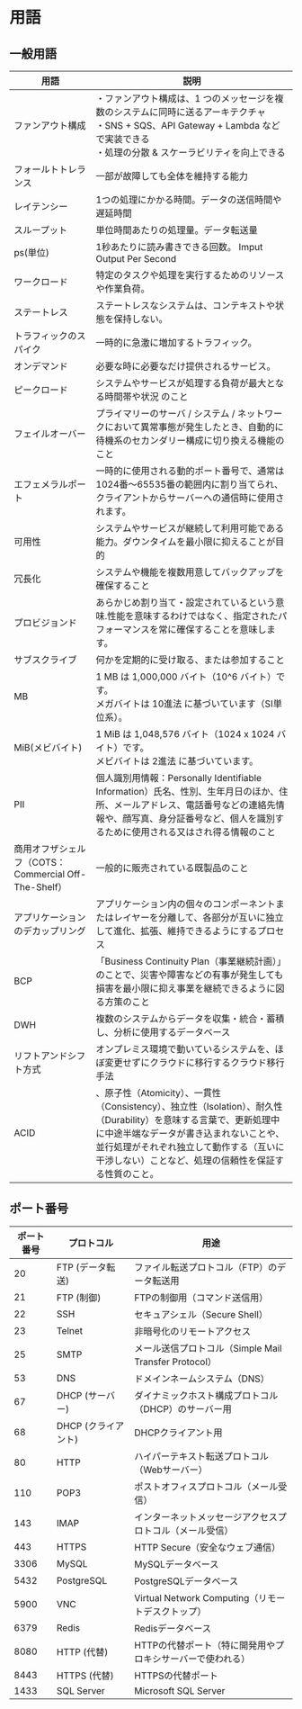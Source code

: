 # 用語

## 一般用語

| 用語 | 説明 |
| --- | --- |
| ファンアウト構成 | ・ファンアウト構成は、1 つのメッセージを複数のシステムに同時に送るアーキテクチャ<br>・SNS + SQS、API Gateway + Lambda などで実装できる<br>・処理の分散 & スケーラビリティを向上できる |
| フォールトトレランス | 一部が故障しても全体を維持する能力 |
| レイテンシー | 1つの処理にかかる時間。データの送信時間や遅延時間 |
| スループット | 単位時間あたりの処理量。データ転送量 |
| ps(単位) | 1秒あたりに読み書きできる回数。 Imput Output Per Second |
| ワークロード | 特定のタスクや処理を実行するためのリソースや作業負荷。 |
| ステートレス | ステートレスなシステムは、コンテキストや状態を保持しない。 |
| トラフィックのスパイク | 一時的に急激に増加するトラフィック。 |
| オンデマンド | 必要な時に必要なだけ提供されるサービス。 |
| ピークロード | システムやサービスが処理する負荷が最大となる時間帯や状況 のこと |
| フェイルオーバー | プライマリーのサーバ / システム / ネットワークにおいて異常事態が発生したとき、自動的に待機系のセカンダリー構成に切り換える機能のこと |
| エフェメラルポート | 一時的に使用される動的ポート番号で、通常は1024番～65535番の範囲内に割り当てられ、クライアントからサーバーへの通信時に使用されます。 |
| 可用性 | システムやサービスが継続して利用可能である能力。ダウンタイムを最小限に抑えることが目的 |
| 冗長化 | システムや機能を複数用意してバックアップを確保すること |
| プロビジョンド |あらかじめ割り当て・設定されているという意味.性能を意味するわけではなく、指定されたパフォーマンスを常に確保することを意味します。 |
| サブスクライブ | 何かを定期的に受け取る、または参加すること|
| MB | 1 MB は 1,000,000 バイト（10^6 バイト）です。<br>メガバイトは 10進法 に基づいています（SI単位系）。 |
| MiB(メビバイト) | 1 MiB は 1,048,576 バイト（1024 x 1024 バイト）です。<br>メビバイトは 2進法 に基づいています。 |
| PII | 個人識別用情報：Personally Identifiable Information）氏名、性別、生年月日のほか、住所、メールアドレス、電話番号などの連絡先情報や、顔写真、身分証番号など、個人を識別するために使用される又はされ得る情報のこと |
| 商用オフザシェルフ（COTS：Commercial Off-The-Shelf）| 一般的に販売されている既製品のこと |
| アプリケーションのデカップリング | アプリケーション内の個々のコンポーネントまたはレイヤーを分離して、各部分が互いに独立して進化、拡張、維持できるようにするプロセス |
| BCP | 「Business Continuity Plan（事業継続計画）」のことで、災害や障害などの有事が発生しても損害を最小限に抑え事業を継続できるように図る方策のこと |
| DWH | 複数のシステムからデータを収集・統合・蓄積し、分析に使用するデータベース |
| リフトアンドシフト方式 | オンプレミス環境で動いているシステムを、ほぼ変更せずにクラウドに移行するクラウド移行手法 |
| ACID | 、原子性（Atomicity）、一貫性（Consistency）、独立性（Isolation）、耐久性（Durability）を意味する言葉で、更新処理中に中途半端なデータが書き込まれないことや、並行処理がそれぞれ独立して動作する（互いに干渉しない）ことなど、処理の信頼性を保証する性質のこと。 |


## ポート番号

| ポート番号 | プロトコル  | 用途                                      |
|------------|-------------|-------------------------------------------|
| 20         | FTP (データ転送) | ファイル転送プロトコル（FTP）のデータ転送用 |
| 21         | FTP (制御)   | FTPの制御用（コマンド送信用）               |
| 22         | SSH         | セキュアシェル（Secure Shell）              |
| 23         | Telnet      | 非暗号化のリモートアクセス                  |
| 25         | SMTP        | メール送信プロトコル（Simple Mail Transfer Protocol） |
| 53         | DNS         | ドメインネームシステム（DNS）               |
| 67         | DHCP (サーバー) | ダイナミックホスト構成プロトコル（DHCP）のサーバー用 |
| 68         | DHCP (クライアント) | DHCPクライアント用                      |
| 80         | HTTP        | ハイパーテキスト転送プロトコル（Webサーバー） |
| 110        | POP3        | ポストオフィスプロトコル（メール受信）     |
| 143        | IMAP        | インターネットメッセージアクセスプロトコル（メール受信） |
| 443        | HTTPS       | HTTP Secure（安全なウェブ通信）             |
| 3306       | MySQL       | MySQLデータベース                           |
| 5432       | PostgreSQL  | PostgreSQLデータベース                      |
| 5900       | VNC         | Virtual Network Computing（リモートデスクトップ） |
| 6379       | Redis       | Redisデータベース                          |
| 8080       | HTTP (代替) | HTTPの代替ポート（特に開発用やプロキシサーバーで使われる） |
| 8443       | HTTPS (代替) | HTTPSの代替ポート                           |
| 1433       | SQL Server  | Microsoft SQL Server                       |

